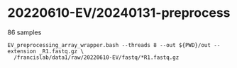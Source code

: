 
#	20220610-EV/20240131-preprocess


86 samples


```
EV_preprocessing_array_wrapper.bash --threads 8 --out ${PWD}/out --extension _R1.fastq.gz \
  /francislab/data1/raw/20220610-EV/fastq/*R1.fastq.gz

```


